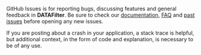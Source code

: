 GitHub Issues is for reporting bugs, discussing features and general feedback in **DATAFilter**. Be sure to check our [documentation](http://cocoadocs.org/docsets/DATAFilter), [FAQ](https://github.com/3lvis/DATAFilter/blob/master/README.md#faq) and [past issues](https://github.com/3lvis/DATAFilter/issues?state=closed) before opening any new issues.

If you are posting about a crash in your application, a stack trace is helpful, but additional context, in the form of code and explanation, is necessary to be of any use.


